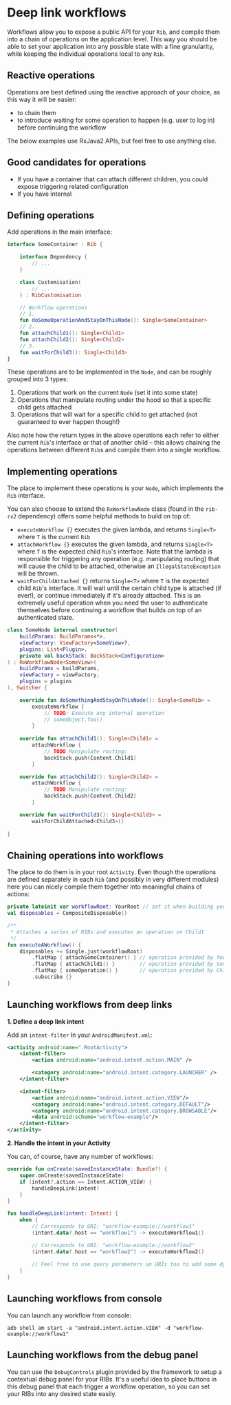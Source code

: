 # Deep link workflows

Workflows allow you to expose a public API for your `Rib`, and compile them into a chain of operations on the application level. This way you should be able to set your application into any possible state with a fine granularity, while keeping the individual operations local to any `Rib`.

## Reactive operations

Operations are best defined using the reactive approach of your choice, as this way it will be easier:

- to chain them
- to introduce waiting for some operation to happen (e.g. user to log in) before continuing the workflow

The below examples use RxJava2 APIs, but feel free to use anything else.


## Good candidates for operations

- If you have a container that can attach different children, you could expose triggering related configuration
- If you have internal 


## Defining operations

Add operations in the main interface:

```kotlin
interface SomeContainer : Rib {

    interface Dependency {
        // ...
    }

    class Customisation(
        // ...
    ) : RibCustomisation

    // Workflow operations
    // 1.
    fun doSomeOperationAndStayOnThisNode(): Single<SomeContainer>
    // 2.
    fun attachChild1(): Single<Child1>
    fun attachChild2(): Single<Child2>
    // 3.
    fun waitForChild3(): Single<Child3>
}
```

These operations are to be implemented in the `Node`, and can be roughly grouped into 3 types:

1. Operations that work on the current `Node` (set it into some state)
2. Operations that manipulate routing under the hood so that a specific child gets attached
2. Operations that will wait for a specific child to get attached (not guaranteed to ever happen though!)

Also note how the return types in the above operations each refer to either the current `Rib`'s interface or that of another child – this allows chaining the operations between different `Rib`s and compile them into a single workflow.


## Implementing operations

The place to implement these operations is your `Node`, which implements the `Rib` interface.

You can also choose to extend the `RxWorkflowNode` class (found in the `rib-rx2` dependency) offers some helpful methods to build on top of:

- `executeWorkflow {}` executes the given lambda, and returns `Single<T>` where `T` is the current `Rib`
- `attachWorkflow {}` executes the given lambda, and returns `Single<T>` where `T` is the expected child `Rib`'s interface. Note that the lambda is responsible for triggering any operation (e.g. manipulating routing) that will cause the child to be attached, otherwise an `IllegalStateException` will be thrown.
- `waitForChildAttached {}` returns `Single<T>` where `T` is the expected child `Rib`'s interface. It will wait until the certain child type is attached (if ever!), or continue immediately if it's already attached. This is an extremely useful operation when you need the user to authenticate themselves before continuing a workflow that builds on top of an authenticated state.

```kotlin
class SomeNode internal constructor(
    buildParams: BuildParams<*>,
    viewFactory: ViewFactory<SomeView>?,
    plugins: List<Plugin>,
    private val backStack: BackStack<Configuration>
) : RxWorkflowNode<SomeView>(
    buildParams = buildParams,
    viewFactory = viewFactory,
    plugins = plugins
), Switcher {

    override fun doSomethingAndStayOnThisNode(): Single<SomeRib> =
        executeWorkflow {
            // TODO: Execute any internal operation
            // someObject.foo()
        }
    
    override fun attachChild1(): Single<Child1> =
        attachWorkflow {
            // TODO Manipulate routing:
            backStack.push(Content.Child1)
        }

    override fun attachChild2(): Single<Child2> =
        attachWorkflow {
            // TODO Manipulate routing:
            backStack.push(Content.Child2)
        }

    override fun waitForChild3(): Single<Child3> =
        waitForChildAttached<Child3>()
    
}
```

## Chaining operations into workflows

The place to do them is in your root `Activity`. Even though the operations are defined separately in each `Rib` (and possibly in very different modules) here you can nicely compile them together into meaningful chains of actions:


```kotlin
private lateinit var workflowRoot: YourRoot // set it when building your root
val disposables = CompositeDisposable()

/**
 * Attaches a series of RIBs and executes an operation on Child1
 */
fun executeAWorkflow() {
    disposables += Single.just(workflowRoot)
        .flatMap { attachSomeContainer() } // operation provided by YourRoot
        .flatMap { attachChild1() }        // operation provided by SomeContainer
        .flatMap { someOperation() }       // operation provided by Child1
        .subscribe {}
}

```


## Launching workflows from deep links

**1. Define a deep link intent**

Add an `intent-filter` In your `AndroidManifest.xml`:

```xml
<activity android:name=".RootActivity">
    <intent-filter>
        <action android:name="android.intent.action.MAIN" />

        <category android:name="android.intent.category.LAUNCHER" />
    </intent-filter>

    <intent-filter>
        <action android:name="android.intent.action.VIEW"/>
        <category android:name="android.intent.category.DEFAULT"/>
        <category android:name="android.intent.category.BROWSABLE"/>
        <data android:scheme="workflow-example"/>
    </intent-filter>
</activity>
```

**2. Handle the intent in your Activity**

You can, of course, have any number of workflows:

```kotlin
override fun onCreate(savedInstanceState: Bundle?) {
    super.onCreate(savedInstanceState)
    if (intent?.action == Intent.ACTION_VIEW) {
        handleDeepLink(intent)
    }
}

fun handleDeepLink(intent: Intent) {
    when {
        // Corresponds to URI: "workflow-example://workflow1"
        (intent.data?.host == "workflow1") -> executeWorkflow1()

        // Corresponds to URI: "workflow-example://workflow2"
        (intent.data?.host == "workflow2") -> executeWorkflow2()
        
        // Feel free to use query parameters un URIs too to add some dynamism
    }
}
```

## Launching workflows from console

You can launch any workflow from console:

```
adb shell am start -a "android.intent.action.VIEW" -d "workflow-example://workflow1"
```

## Launching workflows from the debug panel 

You can use the `DebugControls` plugin provided by the framework to setup a contextual debug panel for your RIBs. It's a useful idea to place buttons in this debug panel that each trigger a workflow operation, so you can set your RIBs into any desired state easily.
